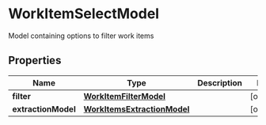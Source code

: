 

# WorkItemSelectModel

Model containing options to filter work items

## Properties

| Name | Type | Description | Notes |
|------------ | ------------- | ------------- | -------------|
|**filter** | [**WorkItemFilterModel**](WorkItemFilterModel.md) |  |  [optional] |
|**extractionModel** | [**WorkItemsExtractionModel**](WorkItemsExtractionModel.md) |  |  [optional] |



